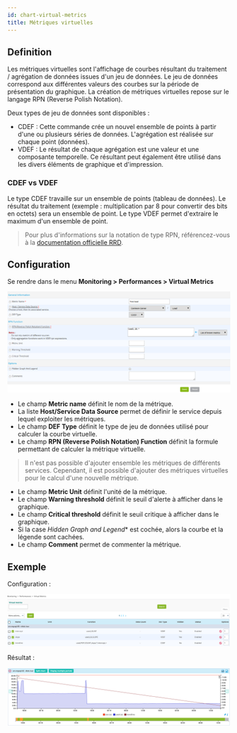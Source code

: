 ```yaml
---
id: chart-virtual-metrics
title: Métriques virtuelles
---
```


## Definition

Les métriques virtuelles sont l'affichage de courbes résultant du traitement / agrégation de données issues d'un jeu de
données. Le jeu de données correspond aux différentes valeurs des courbes sur la période de présentation du graphique.
La création de métriques virtuelles repose sur le langage RPN (Reverse Polish Notation).

Deux types de jeu de données sont disponibles :

* CDEF : Cette commande crée un nouvel ensemble de points à partir d'une ou plusieurs séries de données. L'agrégation est
  réalisée sur chaque point (données). 
* VDEF : Le résultat de chaque agrégation est une valeur et une composante temporelle. Ce résultant peut également être
  utilisé dans les divers éléments de graphique et d'impression. 

### CDEF vs VDEF

Le type CDEF travaille sur un ensemble de points (tableau de données). Le résultat du traitement (exemple : multiplication
par 8 pour convertir des bits en octets) sera un ensemble de point. Le type VDEF permet d'extraire le maximum d'un ensemble
de point.

> Pour plus d'informations sur la notation de type RPN, référencez-vous à la
> [documentation officielle RRD](https://oss.oetiker.ch/rrdtool/doc/rrdgraph_rpn.en.html).

## Configuration

Se rendre dans le menu **Monitoring \> Performances \> Virtual Metrics**

![image](../assets/metrology/02addvmetric.png)

* Le champ **Metric name** définit le nom de la métrique.
* La liste **Host/Service Data Source** permet de définir le service depuis lequel exploiter les métriques.
* Le champ **DEF Type** définit le type de jeu de données utilisé pour calculer la courbe virtuelle.
* Le champ **RPN (Reverse Polish Notation) Function**  définit la formule permettant de calculer la métrique virtuelle. 

> Il n'est pas possible d'ajouter ensemble les métriques de différents services. Cependant, il est possible d'ajouter
> des métriques virtuelles pour le calcul d'une nouvelle métrique.

* Le champ **Metric Unit** définit l'unité de la métrique.
* Le champ **Warning threshold** définit le seuil d'alerte à afficher dans le graphique.
* Le champ **Critical threshold** définit le seuil critique à afficher dans le graphique.
* Si la case *Hidden Graph and Legend** est cochée, alors la courbe et la légende sont cachées.
* Le champ **Comment** permet de commenter la métrique.

## Exemple

Configuration :

![image](../assets/metrology/02virtualmetric_conf.png)

Résultat :

![image](../assets/metrology/02virtualmetric_example.png)
